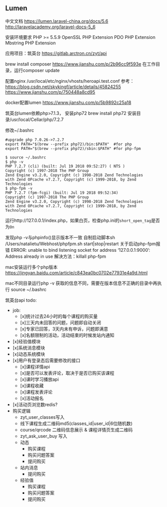 ## Lumen 
中文文档
https://lumen.laravel-china.org/docs/5.6
http://laravelacademy.org/laravel-docs-5_6

安装环境要求
PHP >= 5.5.9
OpenSSL PHP Extension
PDO PHP Extension
Mbstring PHP Extension

应用项目：筑英台
https://gitlab.arctron.cn/zyt/api


brew install composer
https://www.jianshu.com/p/2b96cc9f593e
在工作目录，运行composer update

配置nginx
/usr/local/etc/nginx/vhosts/heroapi.test.conf
参考：https://blog.csdn.net/skykingf/article/details/45824255
https://www.jianshu.com/p/750448a8cd95

docker配置lumen
https://www.jianshu.com/p/5b9892c25a18

筑英台lumen依赖php>7.1.3， 安装php72
brew install php72
安装目录/usr/local/Cellar/php/7.2.7

修改~/.bashrc
	
	#upgrade php 7.0.26->7.2.7
	export PATH="$(brew --prefix php72)/bin:$PATH"  #for php
	export PATH="$(brew --prefix php72)/sbin:$PATH" #for php-fpm
	
	$ source ~/.bashrc
	$ php -v
	PHP 7.2.7 (cli) (built: Jul 19 2018 09:52:27) ( NTS )
	Copyright (c) 1997-2018 The PHP Group
	Zend Engine v3.2.0, Copyright (c) 1998-2018 Zend Technologies
    with Zend OPcache v7.2.7, Copyright (c) 1999-2018, by Zend Technologies
   	$ php-fpm -v
   	PHP 7.2.7 (fpm-fcgi) (built: Jul 19 2018 09:52:34)
	Copyright (c) 1997-2018 The PHP Group
	Zend Engine v3.2.0, Copyright (c) 1998-2018 Zend Technologies
    with Zend OPcache v7.2.7, Copyright (c) 1999-2018, by Zend Technologies


运行http://127.0.0.1/index.php，如果白页，检查php.ini的`short_open_tag`是否为`On`

发现php -v与phpinfo()显示版本不一致
自制启动脚本sh /Users/natalietu/Webhost/phpfpm.sh  start|stop|restart
关于启动php-fpm报错 ERROR: unable to bind listening socket for address ‘127.0.0.1:9000’: Address already in use 
解决方法：killall php-fpm

mac安装运行多个php版本 
https://jingyan.baidu.com/article/c843ea0bc0702e77931e4a9d.html

mac不同目录运行php -v 获取的信息不同，需要在版本信息不正确的目录中再执行 source ~/.bashrc

筑英台api
todo:
- job:
	- [x]统计过去24小时的每个课程的购买量
	- [x]三天内未回答的问题，问题即自动关闭
	- [x]专家已回答，3天内未有申诉，问题即满意
	- [x]名额限制的活动，活动结束的时候发站内通知
- [x]经验值模块
- [x]系统消息模块
- [x]动态系统模块
- [x]用户有登录态后需要修改的接口
	- [x]课程详情api
	- [x]是否可以发表评论，取决于是否已购买该课程
	- [x]课时学习播放api
	- [x]课程收藏
	- [x]课程发表评论
	- [x]活动报名
- [x]活动页浏览数redis?
- 购买逻辑
	- zyt_user_classes写入
	- 线下课程生成二维码md5(classes_id|user_id|6位随机数)
	- course/qrcode  二维码信息展示 & 课程详情页生成二维码
	- zyt_ask_user_buy 写入
	- 动态
		- 购买课程
		- 购买问题答案
		- 提问购买
	- 站内消息
		- 提问购买
	- 经验值
		- 购买课程
		- 购买问题答案
		- 提问购买



    
    
   	

